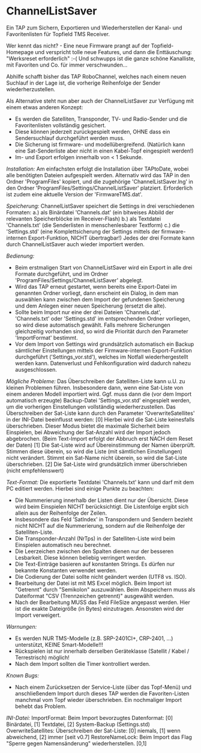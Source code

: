 # ChannelListSaver
Ein TAP zum Sichern, Exportieren und Wiederherstellen der Kanal- und Favoritenlisten für Topfield TMS Receiver.

Wer kennt das nicht? - Eine neue Firmware prangt auf der Topfield-Homepage und verspricht tolle neue Features, und dann die Enttäuschung: "Werksreset erforderlich" :-(
Und schwupps ist die ganze schöne Kanalliste, mit Favoriten und Co. für immer verschwunden...

Abhilfe schafft bisher das TAP RoboChannel, welches nach einem neuen Suchlauf in der Lage ist, die vorherige Reihenfolge der Sender wiederherzustellen.

Als Alternative steht nun aber auch der ChannelListSaver zur Verfügung mit einem etwas anderen Konzept:
  * Es werden die Satelliten, Transponder, TV- und Radio-Sender und die Favoritenlisten vollständig gesichert.
  * Diese können jederzeit zurückgespielt werden, OHNE dass ein Sendersuchlauf durchgeführt werden muss. 
  * Die Sicherung ist firmware- und modellübergreifend.
    (Natürlich kann eine Sat-Senderliste aber nicht in einen Kabel-Topf eingespielt werden!) 
  * Im- und Export erfolgen innerhalb von < 1 Sekunde. 

_Installation:_
  Am einfachsten erfolgt die Installation über TAPtoDate, wobei alle benötigten Dateien aufgespielt werden.
  Alternativ wird das TAP in den Ordner 'ProgramFiles' kopiert, und die zugehörige 'ChannelListSaver.lng' in den Ordner 'ProgramFiles/Settings/ChannelListSaver' platziert.
  Erforderlich ist zudem eine aktuelle Version der 'FirmwareTMS.dat'.

_Speicherung:_
  ChannelListSaver speichert die Settings in drei verschiedenen Formaten:
   a.) als Binärdatei 'Channels.dat' (ein bitweises Abbild der relevanten Speicherblöcke im Receiver-Flash)
   b.) als Textdatei 'Channels.txt' (die Senderlisten in menschenlesbarer Textform)
   c.) die 'Settings.std' (eine Komplettsicherung der Settings mittels der firmware-internen Export-Funktion, NICHT übertragbar!)
  Jedes der drei Formate kann durch ChannelListSaver auch wieder importiert werden.

_Bedienung:_
  * Beim erstmaligen Start von ChannelListSaver wird ein Export in alle drei Formate durchgeführt, und im Ordner 'ProgramFiles/Settings/ChannelListSaver' abgelegt.
  * Wird das TAP erneut gestartet, wenn bereits eine Export-Datei im genannten Ordner vorliegt, dann erscheint ein Dialog, in dem man auswählen kann zwischen dem Import der gefundenen Speicherung und dem Anlegen einer neuen Speicherung (ersetzt die alte).
  * Sollte beim Import nur eine der drei Dateien 'Channels.dat', 'Channels.txt' oder 'Settings.std' im entsprechenden Ordner vorliegen, so wird diese automatisch gewählt. Falls mehrere Sicherungen gleichzeitig vorhanden sind, so wird die Priorität durch den Parameter 'ImportFormat' bestimmt.
  * Vor dem Import von Settings wird grundsätzlich automatisch ein Backup sämtlicher Einstellungen mittels der Firmware-internen Export-Funktion durchgeführt ('Settings_vor.std'), welches im Notfall wiederhergestellt werden kann. Datenverlust und Fehlkonfiguration wird dadurch nahezu ausgeschlossen.

_Mögliche Probleme:_
  Das Überschreiben der Satelliten-Liste kann u.U. zu kleinen Problemen führen. Insbesondere dann, wenn eine Sat-Liste von einem anderen Modell importiert wird.
  Ggf. muss dann die (vor dem Import automatisch erzeugte) Backup-Datei 'Settings_vor.std' eingespielt werden, um die vorherigen Einstellungen vollständig wiederherzustellen.
  Das Überschreiben der Sat-Liste kann durch den Parameter 'OverwriteSatellites' in der INI-Datei beeinflusst werden:
   [0] Hierbei wird die Sat-Liste keinesfalls überschrieben. Dieser Modus bietet die maximale Sicherheit beim Einspielen, bei Abweichung der Sat-Anzahl wird der Import jedoch abgebrochen. (Beim Text-Import erfolgt der Abbruch erst NACH dem Reset der Daten)
   [1] Die Sat-Liste wird auf Übereinstimmung der Namen überprüft. Stimmen diese überein, so wird die Liste (mit sämtlichen Einstellungen) nicht verändert. Stimmt ein Sat-Name nicht überein, so wird die Sat-Liste überschrieben.
   [2] Die Sat-Liste wird grundsätzlich immer überschrieben (nicht empfehlenswert)

_Text-Format:_
  Die exportierte Textdatei 'Channels.txt' kann und darf mit dem PC editiert werden. Hierbei sind einige Punkte zu beachten:
   - Die Nummerierung innerhalb der Listen dient nur der Übersicht. Diese wird beim Einspielen NICHT berücksichtigt. Die Listenfolge ergibt sich allein aus der Reihenfolge der Zeilen.
   - Insbesondere das Feld 'SatIndex' in Transpondern und Sendern bezieht nicht NICHT auf die Nummerierung, sondern auf die Reihenfolge der Satelliten-Liste.
   - Die Transponder-Anzahl (NrTps) in der Satelliten-Liste wird beim Einspielen automatisch neu berechnet.
   - Die Leerzeichen zwischen den Spalten dienen nur der besseren Lesbarkeit. Diese können beliebig verringert werden.
   - Die Text-Einträge basieren auf konstanten Strings. Es dürfen nur bekannte Konstanten verwendet werden.
   - Die Codierung der Datei sollte nicht geändert werden (UTF8 vs. ISO).
   - Bearbeitung der Datei ist mit MS Excel möglich. Beim Import ist "Getrennt" durch "Semikolon" auszuwählen. Beim Abspeichern muss als Dateiformat "CSV (Trennzeichen getrennt)" ausgewählt werden.
   - Nach der Bearbeitung MUSS das Feld FileSize angepasst werden. Hier ist die exakte Dateigröße (in Bytes) einzutragen. Ansonsten wird der Import verweigert.

_Warnungen:_
  * Es werden NUR TMS-Modelle (z.B. SRP-2401CI+, CRP-2401, ...) unterstützt, KEINE Smart-Modelle!!!
  * Rückspielen ist nur innerhalb derselben Geräteklasse (Satellit / Kabel / Terrestrisch) möglich!
  * Nach dem Import sollten die Timer kontrolliert werden.

_Known Bugs:_
  - Nach einem Zurücksetzen der Service-Liste (über das Topf-Menü) und anschließendem Import durch dieses TAP werden die Favoriten-Listen manchmal vom Topf wieder überschrieben. Ein nochmaliger Import behebt das Problem.

_INI-Datei:_
  ImportFormat:		Beim Import bevorzugtes Datenformat: [0] Binärdatei, [1] Textdatei, [2] System-Backup (Settings.std)
  OverwriteSatellites:	Überschreiben der Sat-Liste: [0] niemals, [1] wenn abweichend, [2] immer
[seit v0.7]
  RestoreNameLock:	Beim Import das Flag "Sperre gegen Namensänderung" wiederherstellen. [0,1]

